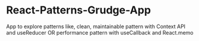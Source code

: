 # React-Patterns-Grudge-App
App to explore patterns like, clean, maintainable pattern with Context API and useReducer OR performance pattern with useCallback and React.memo
